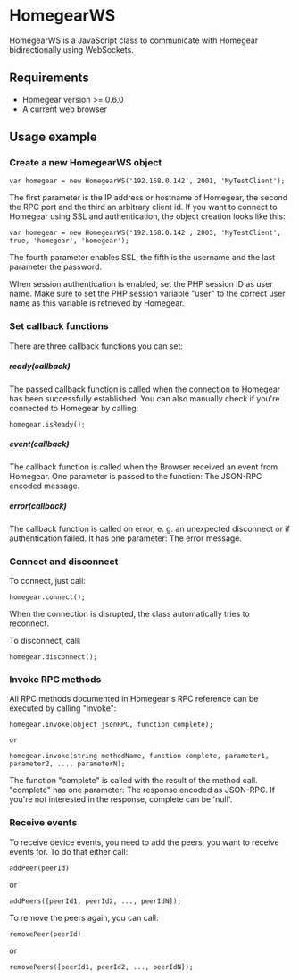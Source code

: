 # HomegearWS

HomegearWS is a JavaScript class to communicate with Homegear bidirectionally using WebSockets.

## Requirements

* Homegear version >= 0.6.0
* A current web browser

## Usage example

### Create a new HomegearWS object

```
var homegear = new HomegearWS('192.168.0.142', 2001, 'MyTestClient');
```

The first parameter is the IP address or hostname of Homegear, the second the RPC port and the third an arbitrary client id.
If you want to connect to Homegear using SSL and authentication, the object creation looks like this:

```
var homegear = new HomegearWS('192.168.0.142', 2003, 'MyTestClient', true, 'homegear', 'homegear');
```

The fourth parameter enables SSL, the fifth is the username and the last parameter the password.

When session authentication is enabled, set the PHP session ID as user name. Make sure to set the PHP session variable "user" to the correct user name as this variable is retrieved by Homegear.

### Set callback functions

There are three callback functions you can set:

##### ready(callback)

The passed callback function is called when the connection to Homegear has been successfully established. You can also manually check if you're connected to Homegear by calling:

```
homegear.isReady();
```

##### event(callback)

The callback function is called when the Browser received an event from Homegear. One parameter is passed to the function: The JSON-RPC encoded message.

##### error(callback)

The callback function is called on error, e. g. an unexpected disconnect or if authentication failed. It has one parameter: The error message.

### Connect and disconnect

To connect, just call:

```
homegear.connect();
```

When the connection is disrupted, the class automatically tries to reconnect.

To disconnect, call:

```
homegear.disconnect();
```

### Invoke RPC methods

All RPC methods documented in Homegear's RPC reference can be executed by calling "invoke":

```
homegear.invoke(object jsonRPC, function complete);

or

homegear.invoke(string methodName, function complete, parameter1, parameter2, ..., parameterN);
```

The function "complete" is called with the result of the method call. "complete" has one parameter: The response encoded as JSON-RPC. If you're not interested in the response, complete can be 'null'.

### Receive events

To receive device events, you need to add the peers, you want to receive events for. To do that either call:

```
addPeer(peerId)
```

or

```
addPeers([peerId1, peerId2, ..., peerIdN]);
```

To remove the peers again, you can call:

```
removePeer(peerId)
```

or

```
removePeers([peerId1, peerId2, ..., peerIdN]);
```
